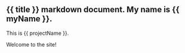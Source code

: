 ## {{ title }} markdown document. My name is {{ myName }}.  
This is {{ projectName }}.  

Welcome to the site!